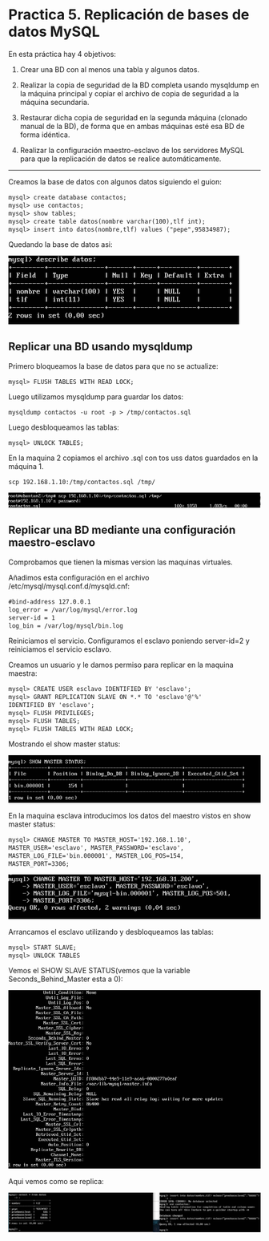 # Practica 5. Replicación de bases de datos MySQL
En esta práctica hay 4 objetivos:

1. Crear una BD con al menos una tabla y algunos datos.

2. Realizar la copia de seguridad de la BD completa usando mysqldump en la máquina principal y copiar el archivo de copia de seguridad a la máquina secundaria.

3. Restaurar dicha copia de seguridad en la segunda máquina (clonado manual de la BD), de forma que en ambas máquinas esté esa BD de forma idéntica.

4. Realizar la configuración maestro-esclavo de los servidores MySQL para que la replicación de datos se realice automáticamente.

---

Creamos la base de datos con algunos datos siguiendo el guion:
	
	mysql> create database contactos;
	mysql> use contactos;
	mysql> show tables;
	mysql> create table datos(nombre varchar(100),tlf int);
	mysql> insert into datos(nombre,tlf) values ("pepe",95834987);

Quedando la base de datos asi:

![img](https://github.com/SixtoCoca/SWAP/blob/master/Imagenes/basededatos.png)

## Replicar una BD usando mysqldump

Primero bloqueamos la base de datos para que no se actualize:

	mysql> FLUSH TABLES WITH READ LOCK;

Luego utilizamos mysqldump para guardar los datos:

	mysqldump contactos -u root -p > /tmp/contactos.sql

Luego desbloqueamos las tablas:

	mysql> UNLOCK TABLES;

En la maquina 2 copiamos el archivo .sql con tos uss datos guardados en la máquina 1.

	scp 192.168.1.10:/tmp/contactos.sql /tmp/

![img](https://github.com/SixtoCoca/SWAP/blob/master/Imagenes/contactosscp.png)

## Replicar una BD mediante una configuración maestro-esclavo

Comprobamos que tienen la mismas version las maquinas virtuales.

Añadimos esta configuración en el archivo /etc/mysql/mysql.conf.d/mysqld.cnf:

	#bind-address 127.0.0.1
	log_error = /var/log/mysql/error.log
	server-id = 1
	log_bin = /var/log/mysql/bin.log

Reiniciamos el servicio. Configuramos el esclavo poniendo server-id=2 y reiniciamos el servicio esclavo.

Creamos un usuario y le damos permiso para replicar en la maquina maestra:

	mysql> CREATE USER esclavo IDENTIFIED BY 'esclavo';
	mysql> GRANT REPLICATION SLAVE ON *.* TO 'esclavo'@'%'
	IDENTIFIED BY 'esclavo';
	mysql> FLUSH PRIVILEGES;	
	mysql> FLUSH TABLES;
	mysql> FLUSH TABLES WITH READ LOCK;

Mostrando el show master status:

![img](https://github.com/SixtoCoca/SWAP/blob/master/Imagenes/showmasterstatus.png)

En la maquina esclava introducimos los datos del maestro vistos en show master status:

	mysql> CHANGE MASTER TO MASTER_HOST='192.168.1.10',
	MASTER_USER='esclavo', MASTER_PASSWORD='esclavo',
	MASTER_LOG_FILE='bin.000001', MASTER_LOG_POS=154,
	MASTER_PORT=3306;

![img](https://github.com/SixtoCoca/SWAP/blob/master/Imagenes/ESCLAVO.png)

Arrancamos el esclavo utilizando y desbloqueamos las tablas:

	mysql> START SLAVE;
	mysql> UNLOCK TABLES

Vemos el SHOW SLAVE STATUS(vemos que la variable Seconds_Behind_Master esta a 0):

![img](https://github.com/SixtoCoca/SWAP/blob/master/Imagenes/secondbehindmaster.png)

Aqui vemos como se replica:

![img](https://github.com/SixtoCoca/SWAP/blob/master/Imagenes/solucionfinal.png)
